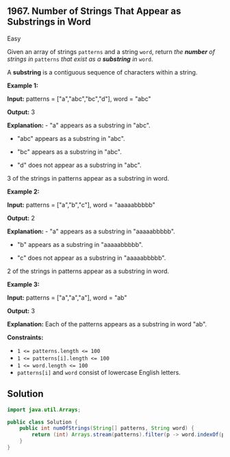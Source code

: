 ## 1967\. Number of Strings That Appear as Substrings in Word

Easy

Given an array of strings `patterns` and a string `word`, return _the **number** of strings in_ `patterns` _that exist as a **substring** in_ `word`.

A **substring** is a contiguous sequence of characters within a string.

**Example 1:**

**Input:** patterns = ["a","abc","bc","d"], word = "abc"

**Output:** 3

**Explanation:** - "a" appears as a substring in "abc".

- "abc" appears as a substring in "abc".

- "bc" appears as a substring in "abc".

- "d" does not appear as a substring in "abc". 
  
3 of the strings in patterns appear as a substring in word.

**Example 2:**

**Input:** patterns = ["a","b","c"], word = "aaaaabbbbb"

**Output:** 2

**Explanation:** - "a" appears as a substring in "aaaaabbbbb". 

- "b" appears as a substring in "aaaaabbbbb". 

- "c" does not appear as a substring in "aaaaabbbbb". 
  
2 of the strings in patterns appear as a substring in word.

**Example 3:**

**Input:** patterns = ["a","a","a"], word = "ab"

**Output:** 3

**Explanation:** Each of the patterns appears as a substring in word "ab".

**Constraints:**

*   `1 <= patterns.length <= 100`
*   `1 <= patterns[i].length <= 100`
*   `1 <= word.length <= 100`
*   `patterns[i]` and `word` consist of lowercase English letters.

## Solution

```java
import java.util.Arrays;

public class Solution {
    public int numOfStrings(String[] patterns, String word) {
        return (int) Arrays.stream(patterns).filter(p -> word.indexOf(p) != -1).count();
    }
}
```